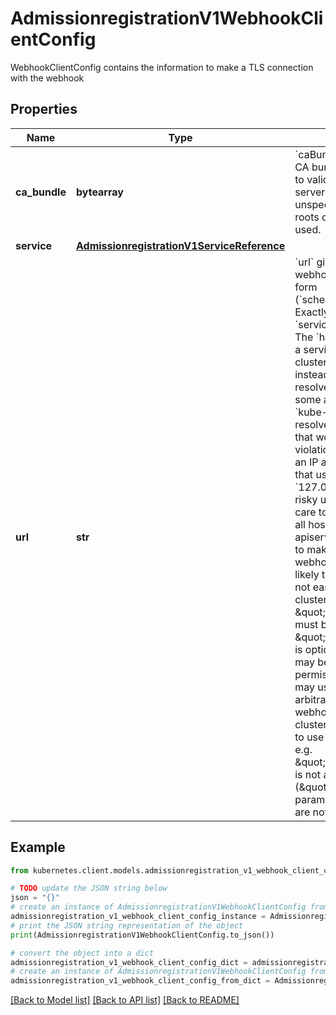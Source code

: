 # AdmissionregistrationV1WebhookClientConfig

WebhookClientConfig contains the information to make a TLS connection with the webhook

## Properties

Name | Type | Description | Notes
------------ | ------------- | ------------- | -------------
**ca_bundle** | **bytearray** | &#x60;caBundle&#x60; is a PEM encoded CA bundle which will be used to validate the webhook&#39;s server certificate. If unspecified, system trust roots on the apiserver are used. | [optional] 
**service** | [**AdmissionregistrationV1ServiceReference**](AdmissionregistrationV1ServiceReference.md) |  | [optional] 
**url** | **str** | &#x60;url&#x60; gives the location of the webhook, in standard URL form (&#x60;scheme://host:port/path&#x60;). Exactly one of &#x60;url&#x60; or &#x60;service&#x60; must be specified.  The &#x60;host&#x60; should not refer to a service running in the cluster; use the &#x60;service&#x60; field instead. The host might be resolved via external DNS in some apiservers (e.g., &#x60;kube-apiserver&#x60; cannot resolve in-cluster DNS as that would be a layering violation). &#x60;host&#x60; may also be an IP address.  Please note that using &#x60;localhost&#x60; or &#x60;127.0.0.1&#x60; as a &#x60;host&#x60; is risky unless you take great care to run this webhook on all hosts which run an apiserver which might need to make calls to this webhook. Such installs are likely to be non-portable, i.e., not easy to turn up in a new cluster.  The scheme must be \&quot;https\&quot;; the URL must begin with \&quot;https://\&quot;.  A path is optional, and if present may be any string permissible in a URL. You may use the path to pass an arbitrary string to the webhook, for example, a cluster identifier.  Attempting to use a user or basic auth e.g. \&quot;user:password@\&quot; is not allowed. Fragments (\&quot;#...\&quot;) and query parameters (\&quot;?...\&quot;) are not allowed, either. | [optional] 

## Example

```python
from kubernetes.client.models.admissionregistration_v1_webhook_client_config import AdmissionregistrationV1WebhookClientConfig

# TODO update the JSON string below
json = "{}"
# create an instance of AdmissionregistrationV1WebhookClientConfig from a JSON string
admissionregistration_v1_webhook_client_config_instance = AdmissionregistrationV1WebhookClientConfig.from_json(json)
# print the JSON string representation of the object
print(AdmissionregistrationV1WebhookClientConfig.to_json())

# convert the object into a dict
admissionregistration_v1_webhook_client_config_dict = admissionregistration_v1_webhook_client_config_instance.to_dict()
# create an instance of AdmissionregistrationV1WebhookClientConfig from a dict
admissionregistration_v1_webhook_client_config_from_dict = AdmissionregistrationV1WebhookClientConfig.from_dict(admissionregistration_v1_webhook_client_config_dict)
```
[[Back to Model list]](../README.md#documentation-for-models) [[Back to API list]](../README.md#documentation-for-api-endpoints) [[Back to README]](../README.md)


